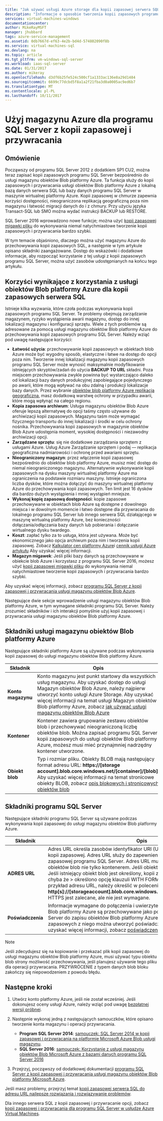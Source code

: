 ```yaml
---
title: "Jak używać usługi Azure storage dla kopii zapasowej serwera SQL i przywracania | Dokumentacja firmy Microsoft"
description: "Informacje o sposobie tworzenia kopii zapasowych programu SQL Server do magazynu Azure. Opis korzyści wykonywanie kopii zapasowych baz danych do magazynu Azure."
services: virtual-machines-windows
documentationcenter: 
author: MikeRayMSFT
manager: jhubbard
tags: azure-service-management
ms.assetid: 0db7667d-ef63-4e2b-bd4d-574802090f8b
ms.service: virtual-machines-sql
ms.devlang: na
ms.topic: article
ms.tgt_pltfrm: vm-windows-sql-server
ms.workload: iaas-sql-server
ms.date: 01/31/2017
ms.author: mikeray
ms.openlocfilehash: d3df6b25fe524c500cf1a1333ac136e8a29d1484
ms.sourcegitcommit: 6699c77dcbd5f8a1a2f21fba3d0a0005ac9ed6b7
ms.translationtype: MT
ms.contentlocale: pl-PL
ms.lasthandoff: 10/11/2017
---
```

# <a name="use-azure-storage-for-sql-server-backup-and-restore"></a>Użyj magazynu Azure dla programu SQL Server z kopii zapasowej i przywracania
## <a name="overview"></a>Omówienie
Począwszy od programu SQL Server 2012 z dodatkiem SP1 CU2, można teraz zapisać kopii zapasowych programu SQL Server bezpośrednio do usługi magazynu obiektów Blob platformy Azure. Ta funkcja służy do kopii zapasowych i przywracania usługi obiektów Blob platformy Azure z lokalną bazą danych serwera SQL lub bazy danych programu SQL Server w maszynie wirtualnej platformy Azure. Kopii zapasowej w chmurze zapewnia korzyści dostępności, nieograniczona replikacją geograficzną poza nim magazynu i łatwość migracji danych do i z chmury. Przy użyciu języka Transact-SQL lub SMO można wydać instrukcji BACKUP lub RESTORE.

SQL Server 2016 wprowadzono nowe funkcje; można użyć [kopii zapasowej migawki pliku](http://msdn.microsoft.com/library/mt169363.aspx) do wykonywania niemal natychmiastowe tworzenie kopii zapasowych i przywracania bardzo szybki.

W tym temacie objaśniono, dlaczego można użyć magazynu Azure do przechowywania kopii zapasowych SQL, a następnie w tym artykule opisano składniki zaangażowane. Dostęp do wskazówki i dodatkowe informacje, aby rozpocząć korzystanie z tej usługi z kopii zapasowych programu SQL Server, można użyć zasobów udostępnianych na końcu tego artykułu.

## <a name="benefits-of-using-the-azure-blob-service-for-sql-server-backups"></a>Korzyści wynikające z korzystania z usługi obiektów Blob platformy Azure dla kopii zapasowych serwera SQL
Istnieje kilka wyzwania, które czoła podczas wykonywania kopii zapasowych programu SQL Server. Te problemy obejmują zarządzanie magazynem, ryzyko wystąpienia awarii magazynu, dostęp do innej lokalizacji magazynu i konfiguracji sprzętu. Wiele z tych problemów są adresowane za pomocą usługi magazynu obiektów Blob platformy Azure do przechowywania kopii zapasowych programu SQL Server. Należy wziąć pod uwagę następujące korzyści:

* **Łatwość użycia**: przechowywanie kopii zapasowych w obiektach blob Azure może być wygodny sposób, elastyczne i łatwe na dostęp do opcji poza nim. Tworzenie innej lokalizacji magazynu kopii zapasowych programu SQL Server może wynosić maksymalnie modyfikowanie istniejących skryptów/zadań do użycia **BACKUP TO URL** składni. Poza miejscem przechowywania zwykle powinna być wystarczająco daleko od lokalizacji bazy danych produkcyjnej zapobiegające pojedynczego po awarii, które mogą wpływać na obu zdalną i produkcji lokalizacje bazy danych. Przez wybranie [obiektów blob platformy Azure replikacja geograficzna](../../../storage/common/storage-redundancy.md), masz dodatkową warstwę ochrony w przypadku awarii, które mogą wpłynąć na całego regionu.
* **Kopia zapasowa archiwum**: Usługa magazynu obiektów Blob Azure oferuje lepszą alternatywę do opcji taśmy często używane do archiwizacji kopii zapasowych. Magazynu taśm może wymagać fizycznego transportu do innej lokalizacji i środki w celu ochrony nośnika. Przechowywania kopii zapasowych w magazynie obiektów Blob Azure udostępnia moment, wysokiej dostępności i niezawodny archiwizacji opcji.
* **Zarządzane sprzętu**: się nie dodatkowe zarządzania sprzętem z usługami Azure. Usług Azure Zarządzanie sprzętem i podaj — replikacja geograficzna nadmiarowości i ochronę przed awariami sprzętu.
* **Nieograniczony magazyn**: przez włączenie kopii zapasowej bezpośrednio do obiektów blob platformy Azure, musisz mieć dostęp do niemal nieograniczonego magazynu. Alternatywnie wykonywanie kopii zapasowych na dysku maszyny wirtualnej platformy Azure ma ograniczenia na podstawie rozmiaru maszyny. Istnieje ograniczona liczba dysków, które można dołączyć do maszyny wirtualnej platformy Azure do przechowywania kopii zapasowych. Ten limit jest 16 dysków dla bardzo dużych wystąpienia i mniej wystąpień mniejsze.
* **Wykonaj kopię zapasową dostępności**: kopie zapasowe przechowywane w obiektach blob Azure są dostępne z dowolnego miejsca i w dowolnym momencie i łatwo dostępne dla przywracania do lokalnego programu SQL Server lub innego serwera SQL działającego w maszynę wirtualną platformy Azure, bez konieczności dołączania/odłączania bazy danych lub pobierania i dołączanie wirtualnego dysku twardego.
* **Koszt**: zapłać tylko za to usługa, która jest używana. Może być ekonomicznego jako opcja archiwum poza nim i tworzenia kopii zapasowej. Zobacz [Kalkulator cen platformy Azure](http://go.microsoft.com/fwlink/?LinkId=277060 "Kalkulator cen")i [cennik usługi Azure artykułu](http://go.microsoft.com/fwlink/?LinkId=277059 "artykułu cennik") Aby uzyskać więcej informacji.
* **Magazyn migawek**: Jeśli pliki bazy danych są przechowywane w obiekcie blob Azure i korzystasz z programu SQL Server 2016, możesz użyć [kopii zapasowej migawki pliku](http://msdn.microsoft.com/library/mt169363.aspx) do wykonywania niemal natychmiastowe tworzenie kopii zapasowych i przywracania bardzo szybki.

Aby uzyskać więcej informacji, zobacz [programu SQL Server z kopii zapasowej i przywracania usługi magazynu obiektów Blob Azure](http://go.microsoft.com/fwlink/?LinkId=271617).

Następujące dwie sekcje wprowadzenie usługi magazynu obiektów Blob platformy Azure, w tym wymagane składniki programu SQL Server. Należy zrozumieć składników i ich interakcji pomyślnie użyj kopii zapasowej i przywracania usługi magazynu obiektów Blob platformy Azure.

## <a name="azure-blob-storage-service-components"></a>Składniki usługi magazynu obiektów Blob platformy Azure
Następujące składniki platformy Azure są używane podczas wykonywania kopii zapasowej do usługi magazynu obiektów Blob platformy Azure.

| Składnik | Opis |
| --- | --- |
| **Konto magazynu** |Konto magazynu jest punkt startowy dla wszystkich usług magazynu. Aby uzyskać dostęp do usługi Magazyn obiektów Blob Azure, należy najpierw utworzyć konto usługi Azure Storage. Aby uzyskać więcej informacji na temat usługi Magazyn obiektów Blob platformy Azure, zobacz [jak używać usługi magazynu obiektów Blob Azure](https://azure.microsoft.com/develop/net/how-to-guides/blob-storage/) |
| **Kontener** |Kontener zawiera grupowanie zestawu obiektów blob i przechowywać nieograniczoną liczbę obiektów blob. Można zapisać programu SQL Server kopii zapasowych do usługi obiektów Blob platformy Azure, możesz musi mieć przynajmniej nadrzędny kontener utworzone. |
| **Obiekt blob** |Typ i rozmiar pliku. Obiekty BLOB mają następujący format adresu URL: **https://[storage account].blob.core.windows.net/[container]/[blob]**. Aby uzyskać więcej informacji na temat stronicowe obiekty BLOB, zobacz [opis blokowych i stronicowych obiektów blob](http://msdn.microsoft.com/library/azure/ee691964.aspx) |

## <a name="sql-server-components"></a>Składniki programu SQL Server
Następujące składniki programu SQL Server są używane podczas wykonywania kopii zapasowej do usługi magazynu obiektów Blob platformy Azure.

| Składnik | Opis |
| --- | --- |
| **ADRES URL** |Adres URL określa zasobów identyfikator URI (Uniform) do unikatowego pliku kopii zapasowej. Adres URL służy do zapewnienia lokalizację i nazwę pliku kopii zapasowej programu SQL Server. Adres URL musi wskazywać rzeczywistych obiektów blob nie tylko kontenerem. Jeśli obiekt blob nie istnieje, jest tworzony. Jeśli istniejący obiekt blob jest określony, kopii zapasowej nie powiedzie się, chyba że > określono opcję klauzuli WITH FORMAT. Poniżej przedstawiono przykład adresu URL, należy określić w poleceniu kopii zapasowej: **http[s]://[storageaccount].blob.core.windows.net/[container]/[FILENAME.bak]**. HTTPS jest zalecane, ale nie jest wymagane. |
| **Poświadczenia** |Informacje wymagane do połączenia i uwierzytelnienia usługi magazynu obiektów Blob platformy Azure są przechowywane jako poświadczenie.  Aby program SQL Server do zapisu obiektów Blob platformy Azure lub przywracania kopii zapasowych z niego można utworzyć poświadczeń programu SQL Server. Aby uzyskać więcej informacji, zobacz [poświadczenia serwera SQL](https://msdn.microsoft.com/library/ms189522.aspx). |

> [!NOTE]
> Jeśli zdecydujesz się na kopiowanie i przekazać plik kopii zapasowej do usługi magazynu obiektów Blob platformy Azure, musi używać typu obiektu blob strony możliwość przechowywania, jeśli planujesz używanie tego pliku dla operacji przywracania. PRZYWRÓCENIE z typem danych blob bloku zakończy się niepowodzeniem z powodu błędu.
> 
> 

## <a name="next-steps"></a>Następne kroki
1. Utwórz konto platformy Azure, jeśli nie został wcześniej. Jeśli dokonujesz oceny usługi Azure, należy wziąć pod uwagę [bezpłatnej wersji próbnej](https://azure.microsoft.com/free/).
2. Następnie wykonaj jedną z następujących samouczków, które opisano tworzenie konta magazynu i operacji przywracania.
   
   * **Program SQL Server 2014**: [samouczek: SQL Server 2014 w kopii zapasowej i przywracania na platformie Microsoft Azure Blob usługi magazynu](https://msdn.microsoft.com/library/jj720558\(v=sql.120\).aspx).
   * **SQL Server 2016**: [samouczek: Korzystanie z usługi magazynu obiektów Blob Microsoft Azure z bazami danych programu SQL Server 2016](https://msdn.microsoft.com/library/dn466438.aspx)
3. Przejrzyj, począwszy od dodatkowej dokumentacji [programu SQL Server z kopii zapasowej i przywracania usługi magazynu obiektów Blob platformy Microsoft Azure](https://msdn.microsoft.com/library/jj919148.aspx).

Jeśli masz problemy, przejrzyj temat [kopii zapasowej serwera SQL do adresu URL najlepsze rozwiązania i rozwiązywanie problemów](https://msdn.microsoft.com/library/jj919149.aspx).

Dla innego serwera SQL z kopii zapasowej i przywracanie opcji, zobacz [kopii zapasowej i przywracania dla programu SQL Server w usłudze Azure Virtual Machines](virtual-machines-windows-sql-backup-recovery.md).


